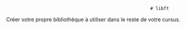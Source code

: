                                                           # libft
Créer votre propre bibliothèque à utiliser dans le reste de votre cursus.

